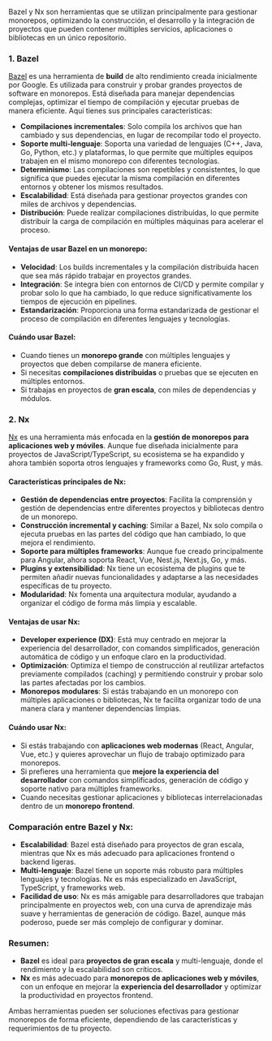 Bazel y Nx son herramientas que se utilizan principalmente para gestionar monorepos, optimizando la construcción, el desarrollo y la integración de proyectos que pueden contener múltiples servicios, aplicaciones o bibliotecas en un único repositorio.

### 1. **Bazel**
[Bazel](https://bazel.build/) es una herramienta de **build** de alto rendimiento creada inicialmente por Google. Es utilizada para construir y probar grandes proyectos de software en monorepos. Está diseñada para manejar dependencias complejas, optimizar el tiempo de compilación y ejecutar pruebas de manera eficiente. Aquí tienes sus principales características:

- **Compilaciones incrementales**: Solo compila los archivos que han cambiado y sus dependencias, en lugar de recompilar todo el proyecto.
- **Soporte multi-lenguaje**: Soporta una variedad de lenguajes (C++, Java, Go, Python, etc.) y plataformas, lo que permite que múltiples equipos trabajen en el mismo monorepo con diferentes tecnologías.
- **Determinismo**: Las compilaciones son repetibles y consistentes, lo que significa que puedes ejecutar la misma compilación en diferentes entornos y obtener los mismos resultados.
- **Escalabilidad**: Está diseñada para gestionar proyectos grandes con miles de archivos y dependencias.
- **Distribución**: Puede realizar compilaciones distribuidas, lo que permite distribuir la carga de compilación en múltiples máquinas para acelerar el proceso.

#### Ventajas de usar Bazel en un monorepo:
- **Velocidad**: Los builds incrementales y la compilación distribuida hacen que sea más rápido trabajar en proyectos grandes.
- **Integración**: Se integra bien con entornos de CI/CD y permite compilar y probar solo lo que ha cambiado, lo que reduce significativamente los tiempos de ejecución en pipelines.
- **Estandarización**: Proporciona una forma estandarizada de gestionar el proceso de compilación en diferentes lenguajes y tecnologías.

#### Cuándo usar Bazel:
- Cuando tienes un **monorepo grande** con múltiples lenguajes y proyectos que deben compilarse de manera eficiente.
- Si necesitas **compilaciones distribuidas** o pruebas que se ejecuten en múltiples entornos.
- Si trabajas en proyectos de **gran escala**, con miles de dependencias y módulos.

### 2. **Nx**
[Nx](https://nx.dev/) es una herramienta más enfocada en la **gestión de monorepos para aplicaciones web y móviles**. Aunque fue diseñada inicialmente para proyectos de JavaScript/TypeScript, su ecosistema se ha expandido y ahora también soporta otros lenguajes y frameworks como Go, Rust, y más.

#### Características principales de Nx:
- **Gestión de dependencias entre proyectos**: Facilita la comprensión y gestión de dependencias entre diferentes proyectos y bibliotecas dentro de un monorepo.
- **Construcción incremental y caching**: Similar a Bazel, Nx solo compila o ejecuta pruebas en las partes del código que han cambiado, lo que mejora el rendimiento.
- **Soporte para múltiples frameworks**: Aunque fue creado principalmente para Angular, ahora soporta React, Vue, Nest.js, Next.js, Go, y más.
- **Plugins y extensibilidad**: Nx tiene un ecosistema de plugins que te permiten añadir nuevas funcionalidades y adaptarse a las necesidades específicas de tu proyecto.
- **Modularidad**: Nx fomenta una arquitectura modular, ayudando a organizar el código de forma más limpia y escalable.

#### Ventajas de usar Nx:
- **Developer experience (DX)**: Está muy centrado en mejorar la experiencia del desarrollador, con comandos simplificados, generación automática de código y un enfoque claro en la productividad.
- **Optimización**: Optimiza el tiempo de construcción al reutilizar artefactos previamente compilados (caching) y permitiendo construir y probar solo las partes afectadas por los cambios.
- **Monorepos modulares**: Si estás trabajando en un monorepo con múltiples aplicaciones o bibliotecas, Nx te facilita organizar todo de una manera clara y mantener dependencias limpias.

#### Cuándo usar Nx:
- Si estás trabajando con **aplicaciones web modernas** (React, Angular, Vue, etc.) y quieres aprovechar un flujo de trabajo optimizado para monorepos.
- Si prefieres una herramienta que **mejore la experiencia del desarrollador** con comandos simplificados, generación de código y soporte nativo para múltiples frameworks.
- Cuando necesitas gestionar aplicaciones y bibliotecas interrelacionadas dentro de un **monorepo frontend**.

### Comparación entre Bazel y Nx:
- **Escalabilidad**: Bazel está diseñado para proyectos de gran escala, mientras que Nx es más adecuado para aplicaciones frontend o backend ligeras.
- **Multi-lenguaje**: Bazel tiene un soporte más robusto para múltiples lenguajes y tecnologías. Nx es más especializado en JavaScript, TypeScript, y frameworks web.
- **Facilidad de uso**: Nx es más amigable para desarrolladores que trabajan principalmente en proyectos web, con una curva de aprendizaje más suave y herramientas de generación de código. Bazel, aunque más poderoso, puede ser más complejo de configurar y dominar.

### Resumen:
- **Bazel** es ideal para **proyectos de gran escala** y multi-lenguaje, donde el rendimiento y la escalabilidad son críticos.
- **Nx** es más adecuado para **monorepos de aplicaciones web y móviles**, con un enfoque en mejorar la **experiencia del desarrollador** y optimizar la productividad en proyectos frontend.

Ambas herramientas pueden ser soluciones efectivas para gestionar monorepos de forma eficiente, dependiendo de las características y requerimientos de tu proyecto.